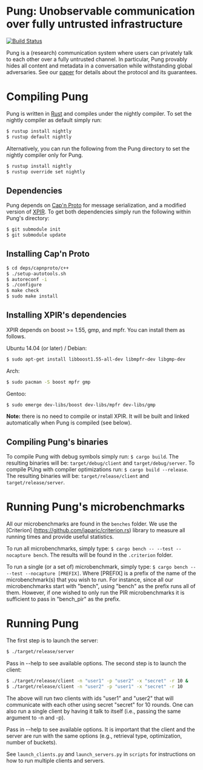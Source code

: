# Pung: Unobservable communication over fully untrusted infrastructure
[![Build Status](https://travis-ci.org/pung-project/pung.svg?branch=master)](https://travis-ci.org/pung-project/pung)

Pung is a (research) communication system where users can privately talk to each other
over a fully untrusted channel. 
In particular, Pung provably hides all content and metadata in
a conversation while withstanding global adversaries. 
See our [paper](https://www.usenix.org/system/files/conference/osdi16/osdi16-angel.pdf)
for details about the protocol and its guarantees.


# Compiling Pung

Pung is written in [Rust](https://www.rust-lang.org/) and compiles under the nightly compiler.
To set the nightly compiler as default simply run:

```sh
$ rustup install nightly
$ rustup default nightly
```

Alternatively, you can run the following from the Pung directory to set the nightly
compiler only for Pung.

```sh
$ rustup install nightly
$ rustup override set nightly
```


## Dependencies

Pung depends on [Cap'n Proto](https://capnproto.org) for message serialization,
and a modified version of [XPIR](https://github.com/XPIR-team/XPIR). To get both
dependencies simply run the following within Pung's directory:

```sh
$ git submodule init
$ git submodule update
```


## Installing Cap'n Proto

```sh
$ cd deps/capnproto/c++
$ ./setup-autotools.sh
$ autoreconf -i
$ ./configure
$ make check
$ sudo make install
```

## Installing XPIR's dependencies

XPIR depends on boost >= 1.55, gmp, and mpfr. You can install them as follows.

Ubuntu 14.04 (or later) / Debian:

```sh
$ sudo apt-get install libboost1.55-all-dev libmpfr-dev libgmp-dev
```

Arch:
```sh
$ sudo pacman -S boost mpfr gmp
```

Gentoo:
```sh
$ sudo emerge dev-libs/boost dev-libs/mpfr dev-libs/gmp
```

**Note:** there is no need to compile or install XPIR. It will be built and linked 
automatically when Pung is compiled (see below).

## Compiling Pung's binaries 

To compile Pung with debug symbols simply run: ``$ cargo build``. The resulting 
binaries will be: ``target/debug/client`` and ``target/debug/server``.
To compile PUng with compiler optimizations run: ``$ cargo build --release``. The resulting
binaries will be: ``target/release/client`` and ``target/release/server``.


# Running Pung's microbenchmarks

All our microbenchmarks are found in the ``benches`` folder. 
We use the [Criterion] (https://github.com/japaric/criterion.rs) library to measure
all running times and provide useful statistics.

To run all microbenchmarks, simply type: ``$ cargo bench -- --test --nocapture bench``. 
The results will be found in the ``.criterion`` folder.

To run a single (or a set of) microbenchmark, simply type: ``$ cargo bench -- --test --nocapture [PREFIX]``.
Where [PREFIX] is a prefix of the name of the microbenchmark(s) that you wish to run. For instance,
since all our microbenchmarks start with "bench", using "bench" as the prefix runs all of them. However,
if one wished to only run the PIR microbenchmarks it is sufficient to pass in "bench\_pir" as the prefix.

# Running Pung

The first step is to launch the server: 

```sh
$ ./target/release/server
```

Pass in --help to see available options. The second step is to launch the client: 

```sh
$ ./target/release/client -n "user1" -p "user2" -x "secret" -r 10 &
$ ./target/release/client -n "user2" -p "user1" -x "secret" -r 10
```

The above will run two clients with ids "user1" and "user2" that will communicate with
each other using secret "secret" for 10 rounds. One can also run a single client by having it
talk to itself (i.e., passing the same argument to -n and -p).


Pass in --help to see available options. It is important that the client and the server
are run with the same options (e.g., retrieval type, optimization, number of buckets).

See ``launch_clients.py`` and ``launch_servers.py`` in ``scripts`` for instructions on how
to run multiple clients and servers.
